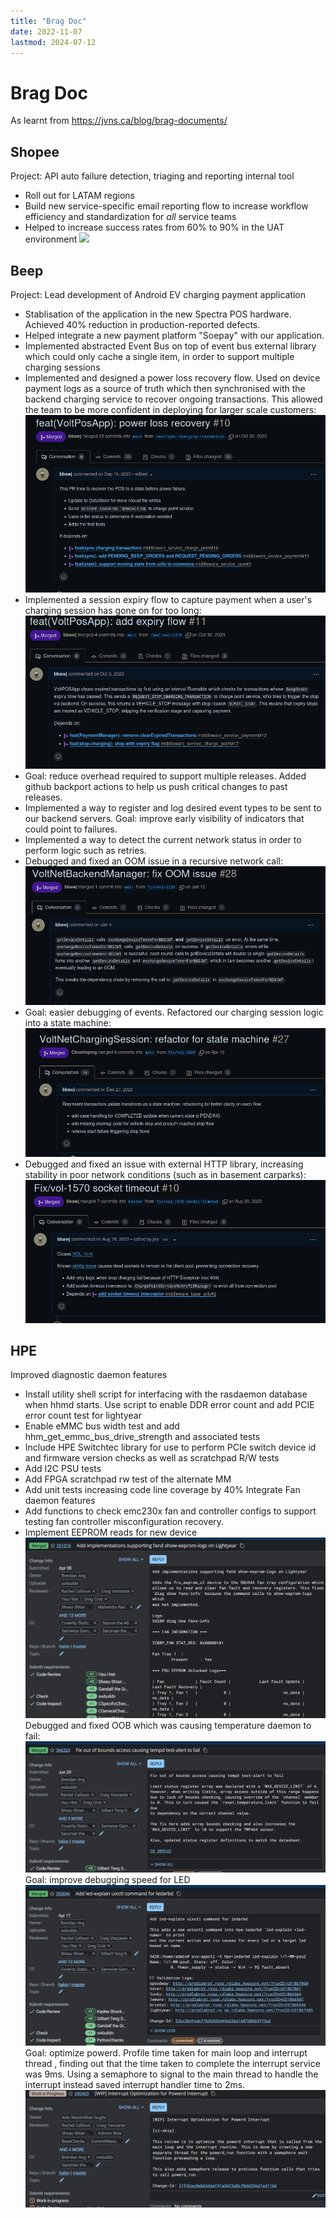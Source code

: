 ```yaml
---
title: "Brag Doc"
date: 2022-11-07
lastmod: 2024-07-12
---
```

# Brag Doc
As learnt from https://jvns.ca/blog/brag-documents/
## Shopee
Project: API auto failure detection, triaging and reporting internal tool
- Roll out for LATAM regions
- Build new service-specific email reporting flow to increase workflow efficiency and standardization for *all* service teams
- Helped to increase success rates from 60% to 90% in the UAT environment
![](https://i.imgur.com/tqHMsB9.png)

## Beep
Project: Lead development of Android EV charging payment application

- Stablisation of the application in the new Spectra POS hardware. Achieved 40% reduction in production-reported defects.
- Helped integrate a new payment platform "Soepay" with our application. 
 - Implemented abstracted Event Bus on top of event bus external library which could only cache a single item, in order to support multiple charging sessions 
 - Implemented and designed a power loss recovery flow. Used on device payment logs as a source of truth which then synchronised with the backend charging service to recover ongoing transactions. This allowed the team to be more confident in deploying for larger scale customers: ![](Pics/Pasted%20image%2020240710204343.png)
 - Implemented a session expiry flow to capture payment when a user's charging session has gone on for too long: ![](Pics/Pasted%20image%2020240710204746.png)
 - Goal: reduce overhead required to support multiple releases. Added github backport actions to help us push critical changes to past releases.
 - Implemented a way to register and log desired event types to be sent to our backend servers. Goal: improve early visibility of indicators that could point to failures.
 - Implemented a way to detect the current network status in order to perform logic such as retries.
 - Debugged and fixed an OOM issue in a recursive network call:![](Pics/Pasted%20image%2020240710205831.png)
 - Goal: easier debugging of events. Refactored our charging session logic into a state machine:![](Pics/Pasted%20image%2020240710210030.png)
- Debugged and fixed an issue with external HTTP library, increasing stability in poor network conditions (such as in basement carparks):![](Pics/Pasted%20image%2020240710203008.png)
## HPE
Improved diagnostic daemon features
- Install utility shell script for interfacing with the rasdaemon database when hhmd starts. Use script to enable DDR error count and add PCIE error count test for lightyear
- Enable eMMC bus width test and add hhm_get_emmc_bus_drive_strength and associated tests
- Include HPE Switchtec library for use to perform PCIe switch device id and firmware version checks as well as scratchpad R/W tests
- Add I2C PSU tests 
- Add FPGA scratchpad rw test of the alternate MM
- Add unit tests increasing code line coverage by 40%
Integrate Fan daemon features
- Add functions to check emc230x fan and controller configs to support testing fan controller misconfiguration recovery.
- Implement EEPROM reads for new device ![](Pics/Pasted%20image%2020240712170311.png)
Debugged and fixed OOB which was causing temperature daemon to fail: ![](Pics/Pasted%20image%2020240712172006.png)
Goal: improve debugging speed for LED![](Pics/Pasted%20image%2020240712172148.png)
Goal: optimize powerd. Profile time taken for main loop and interrupt thread , finding out that the time taken to complete the interrupt service was 9ms. Using a semaphore to signal to the main thread to handle the interrupt instead saved interrupt handler time to 2ms. ![](Pics/Pasted%20image%2020240712172721.png)